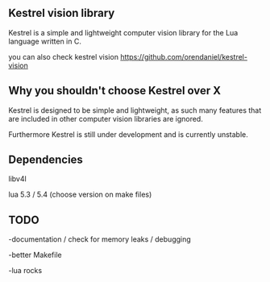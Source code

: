 ## Kestrel vision library


Kestrel is a simple and lightweight computer vision library for the Lua language written in C.

you can also check kestrel vision
https://github.com/orendaniel/kestrel-vision

## Why you shouldn't choose Kestrel over X


Kestrel is designed to be simple and lightweight, as such many features
that are included in other computer vision libraries are ignored.


Furthermore Kestrel is still under development and is currently unstable.


## Dependencies

libv4l

lua 5.3 / 5.4 (choose version on make files)



## TODO


-documentation / check for memory leaks / debugging

-better Makefile

-lua rocks
